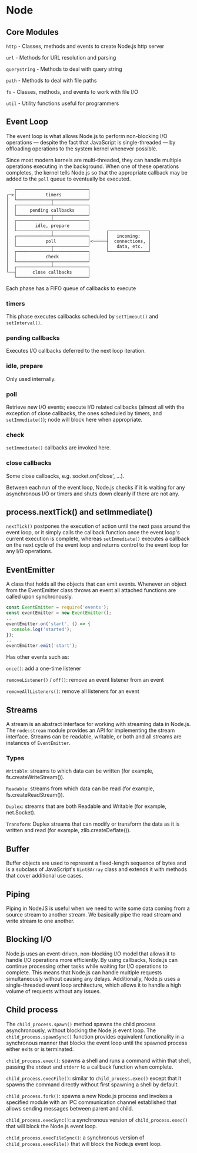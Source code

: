 # Node

## Core Modules

`http` - Classes, methods and events to create Node.js http server

`url` - Methods for URL resolution and parsing

`querystring` - Methods to deal with query string

`path` - Methods to deal with file paths

`fs` - Classes, methods, and events to work with file I/O

`util` - Utility functions useful for programmers

## Event Loop

The event loop is what allows Node.js to perform non-blocking I/O operations — despite the fact that JavaScript is single-threaded — by offloading operations to the system kernel whenever possible.

Since most modern kernels are multi-threaded, they can handle multiple operations executing in the background. When one of these operations completes, the kernel tells Node.js so that the appropriate callback may be added to the `poll` queue to eventually be executed.

```
   ┌───────────────────────────┐
┌─>│           timers          │
│  └─────────────┬─────────────┘
│  ┌─────────────┴─────────────┐
│  │     pending callbacks     │
│  └─────────────┬─────────────┘
│  ┌─────────────┴─────────────┐
│  │       idle, prepare       │
│  └─────────────┬─────────────┘      ┌───────────────┐
│  ┌─────────────┴─────────────┐      │   incoming:   │
│  │           poll            │<─────┤  connections, │
│  └─────────────┬─────────────┘      │   data, etc.  │
│  ┌─────────────┴─────────────┐      └───────────────┘
│  │           check           │
│  └─────────────┬─────────────┘
│  ┌─────────────┴─────────────┐
└──┤      close callbacks      │
   └───────────────────────────┘
```

Each phase has a FIFO queue of callbacks to execute

### timers

This phase executes callbacks scheduled by `setTimeout()` and `setInterval()`.

### pending callbacks

Executes I/O callbacks deferred to the next loop iteration.

### idle, prepare

Only used internally.

### poll

Retrieve new I/O events; execute I/O related callbacks (almost all with the exception of close callbacks, the ones scheduled by timers, and `setImmediate()`); node will block here when appropriate.

### check

`setImmediate()` callbacks are invoked here.

### close callbacks

Some close callbacks, e.g. socket.on('close', ...).

Between each run of the event loop, Node.js checks if it is waiting for any asynchronous I/O or timers and shuts down cleanly if there are not any.

## process.nextTick() and setImmediate()

`nextTick()` postpones the execution of action until the next pass around the event loop, or it simply calls the callback function once the event loop's current execution is complete, whereas `setImmediate()` executes a callback on the next cycle of the event loop and returns control to the event loop for any I/O operations.

## EventEmitter

A class that holds all the objects that can emit events. Whenever an object from the EventEmitter class throws an event all attached functions are called upon synchronously.

```javascript
const EventEmitter = require('events');
const eventEmitter = new EventEmitter();
..
eventEmitter.on('start', () => {
  console.log('started');
});
..
eventEmitter.emit('start');
```

Has other events such as:

`once()`: add a one-time listener

`removeListener()` / `off()`: remove an event listener from an event

`removeAllListeners()`: remove all listeners for an event

## Streams

A stream is an abstract interface for working with streaming data in Node.js. The `node:stream` module provides an API for implementing the stream interface. Streams can be readable, writable, or both and all streams are instances of `EventEmitter`.

### Types

`Writable`: streams to which data can be written (for example, fs.createWriteStream()).

`Readable`: streams from which data can be read (for example, fs.createReadStream()).

`Duplex`: streams that are both Readable and Writable (for example, net.Socket).

`Transform`: Duplex streams that can modify or transform the data as it is written and read (for example, zlib.createDeflate()).

## Buffer

Buffer objects are used to represent a fixed-length sequence of bytes and is a subclass of JavaScript's `Uint8Array` class and extends it with methods that cover additional use cases.

## Piping

Piping in NodeJS is useful when we need to write some data coming from a source stream to another stream. We basically pipe the read stream and write stream to one another.

## Blocking I/O

Node.js uses an event-driven, non-blocking I/O model that allows it to handle I/O operations more efficiently. By using callbacks, Node.js can continue processing other tasks while waiting for I/O operations to complete. This means that Node.js can handle multiple requests simultaneously without causing any delays. Additionally, Node.js uses a single-threaded event loop architecture, which allows it to handle a high volume of requests without any issues.

## Child process

The `child_process.spawn()` method spawns the child process asynchronously, without blocking the Node.js event loop. The `child_process.spawnSync()` function provides equivalent functionality in a synchronous manner that blocks the event loop until the spawned process either exits or is terminated.

`child_process.exec()`: spawns a shell and runs a command within that shell, passing the `stdout` and `stderr` to a callback function when complete.

`child_process.execFile()`: similar to `child_process.exec()` except that it spawns the command directly without first spawning a shell by default.

`child_process.fork()`: spawns a new Node.js process and invokes a specified module with an IPC communication channel established that allows sending messages between parent and child.

`child_process.execSync()`: a synchronous version of `child_process.exec()` that will block the Node.js event loop.

`child_process.execFileSync()`: a synchronous version of `child_process.execFile()` that will block the Node.js event loop.
